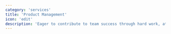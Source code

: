 ```yaml
---
category: 'services'
title: 'Product Management'
icon: 'edit'
description: 'Eager to contribute to team success through hard work, attention to detail and excellent organizational skills.'
---
```

